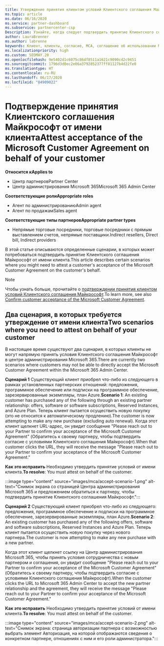 ```yaml
---
title: Утверждение принятия клиентом условий Клиентского соглашения Майкрософт
ms.topic: article
ms.date: 06/16/2020
ms.service: partner-dashboard
ms.subservice: partnercenter-csp
Description: Узнайте, когда следует подтвердить принятие Клиентского соглашения Майкрософт от имени клиента.
author: LauraBrenner
ms.author: labrenne
keywords: Клиент, клиенты, согласие, MCA, соглашение об использовании Microsoft Cloud, Клиентское соглашение Майкрософт, шаблоны клиентских соглашений, утверждение принятия
ms.localizationpriority: high
ms.custom: SEOMAY.20
ms.openlocfilehash: 9e5402d1c6075c86df8511a1621c9090cd2c9451
ms.sourcegitcommit: 1796d3d0ec2e06a3792852377ff81127b4d22fe0
ms.translationtype: HT
ms.contentlocale: ru-RU
ms.lasthandoff: 06/17/2020
ms.locfileid: "84909022"
---
```

# <a name="attest-acceptance-of-the-microsoft-customer-agreement-on-behalf-of-your-customer"></a><span data-ttu-id="d59fb-104">Подтверждение принятия Клиентского соглашения Майкрософт от имени клиента</span><span class="sxs-lookup"><span data-stu-id="d59fb-104">Attest acceptance of the Microsoft Customer Agreement on behalf of your customer</span></span>

<span data-ttu-id="d59fb-105">**Относится к**</span><span class="sxs-lookup"><span data-stu-id="d59fb-105">**Applies to**</span></span>

- <span data-ttu-id="d59fb-106">Центр партнеров</span><span class="sxs-lookup"><span data-stu-id="d59fb-106">Partner Center</span></span>
- <span data-ttu-id="d59fb-107">Центр администрирования Microsoft 365</span><span class="sxs-lookup"><span data-stu-id="d59fb-107">Microsoft 365 Admin Center</span></span>

<span data-ttu-id="d59fb-108">**Соответствующие роли**</span><span class="sxs-lookup"><span data-stu-id="d59fb-108">**Appropriate roles**</span></span>

- <span data-ttu-id="d59fb-109">Агент по администрированию</span><span class="sxs-lookup"><span data-stu-id="d59fb-109">Admin agent</span></span>
- <span data-ttu-id="d59fb-110">Агент по продажам</span><span class="sxs-lookup"><span data-stu-id="d59fb-110">Sales agent</span></span>

<span data-ttu-id="d59fb-111">**Соответствующие типы партнеров**</span><span class="sxs-lookup"><span data-stu-id="d59fb-111">**Appropriate partner types**</span></span>

- <span data-ttu-id="d59fb-112">Непрямые торговые посредники, торговые посредники с прямым выставлением счетов, непрямые поставщики.</span><span class="sxs-lookup"><span data-stu-id="d59fb-112">Indirect resellers, Direct bill, Indirect providers</span></span>

<span data-ttu-id="d59fb-113">В этой статье описываются определенные сценарии, в которых может потребоваться подтвердить принятие Клиентского соглашения Майкрософт от имени клиента.</span><span class="sxs-lookup"><span data-stu-id="d59fb-113">This article describes certain scenarios where you might need to attest a customer's acceptance of the Microsoft Customer Agreement on the customer's behalf.</span></span>

>[!NOTE]
><span data-ttu-id="d59fb-114">Чтобы узнать больше, прочитайте о [подтверждении принятия клиентом условий Клиентского соглашения Майкрософт](confirm-customer-agreement.md).</span><span class="sxs-lookup"><span data-stu-id="d59fb-114">To learn more, see also [Confirm customer acceptance of the Microsoft Customer Agreement](confirm-customer-agreement.md).</span></span>

## <a name="two-scenarios-where-you-need-to-attest-on-behalf-of-your-customer"></a><span data-ttu-id="d59fb-115">Два сценария, в которых требуется утверждение от имени клиента</span><span class="sxs-lookup"><span data-stu-id="d59fb-115">Two scenarios where you need to attest on behalf of your customer</span></span>

<span data-ttu-id="d59fb-116">В настоящее время существуют два сценария, в которых клиенты не могут напрямую принять условия Клиентского соглашения Майкрософт в центре администрирования Microsoft 365.</span><span class="sxs-lookup"><span data-stu-id="d59fb-116">There are currently two scenarios where customers may not be able to directly accept the Microsoft Customer Agreement within the Microsoft 365 Admin Center.</span></span>

<span data-ttu-id="d59fb-117">**Сценарий 1** Существующий клиент приобрел что-либо из следующего в рамках установленных партнерских отношений: предложения, программное обеспечение или подписки на программное обеспечение, зарезервированные экземпляры, план Azure.</span><span class="sxs-lookup"><span data-stu-id="d59fb-117">**Scenario 1**: An existing customer has purchased any of the following through an existing partner relationship: offers, software or software subscriptions, Reserved Instances, and Azure Plan.</span></span> <span data-ttu-id="d59fb-118">Теперь клиент пытается осуществить новую покупку (это не относится к автоматическому продлению).</span><span class="sxs-lookup"><span data-stu-id="d59fb-118">The customer is now attempting to make any new purchase (excluding auto renewal).</span></span> <span data-ttu-id="d59fb-119">Когда этот клиент щелкнет URL-адрес, он увидит сообщение "Please reach out to your Partner to confirm your acceptance of the Microsoft Customer Agreement" (Обратитесь к своему партнеру, чтобы подтвердить согласие с условиями Клиентского соглашения Майкрософт).</span><span class="sxs-lookup"><span data-stu-id="d59fb-119">When that customer clicks the URL, they will receive the message "Please reach out to your Partner to confirm your acceptance of the Microsoft Customer Agreement."</span></span>  

<span data-ttu-id="d59fb-120">**Как это исправить** Необходимо утвердить принятие условий от имени клиента.</span><span class="sxs-lookup"><span data-stu-id="d59fb-120">**To resolve**: You must attest on behalf of the customer.</span></span>

:::image type="content" source="images/mca/accept-scenario-1.png" alt-text="Снимок экрана со страницей Центра администрирования Microsoft 365 и предложением обратиться к партнеру, чтобы подтвердить принятие Клиентского соглашения Майкрософт.":::

<span data-ttu-id="d59fb-122">**Сценарий 2** Существующий клиент приобрел что-либо из следующего: предложения, программное обеспечение и подписки на программное обеспечение, зарезервированные экземпляры, план Azure.</span><span class="sxs-lookup"><span data-stu-id="d59fb-122">**Scenario 2**: An existing customer has purchased any of the following offers, software and software subscriptions, Reserved Instances and Azure Plan.</span></span> <span data-ttu-id="d59fb-123">Теперь клиент пытается осуществить новую покупку через нового партнера.</span><span class="sxs-lookup"><span data-stu-id="d59fb-123">The customer is now attempting to make any new purchase with a new partner.</span></span>

<span data-ttu-id="d59fb-124">Когда этот клиент щелкнет ссылку на Центр администрирования Microsoft 365, чтобы принять условия сотрудничества с новым партнером и соглашения, он увидит сообщение "Please reach out to your Partner to confirm your acceptance of the Microsoft Customer Agreement" (Обратитесь к своему партнеру, чтобы подтвердить согласие с условиями Клиентского соглашения Майкрософт).</span><span class="sxs-lookup"><span data-stu-id="d59fb-124">When the customer clicks the URL to Microsoft 365 Admin Center to accept the new partner relationship and the agreement, they will receive the message "Please reach out to your Partner to confirm your acceptance of the Microsoft Customer Agreement."</span></span>  

<span data-ttu-id="d59fb-125">**Как это исправить** Необходимо утвердить принятие условий от имени клиента.</span><span class="sxs-lookup"><span data-stu-id="d59fb-125">**To resolve**: You must attest on behalf of the customer.</span></span>  

:::image type="content" source="images/mca/accept-scenario-2.png" alt-text="Снимок экрана: страница авторизации партнера с возможностью выбрать элемент Авторизация, на которой отображаются сведения о конкретном партнере, отношениях с ним и его роли администратора.":::
